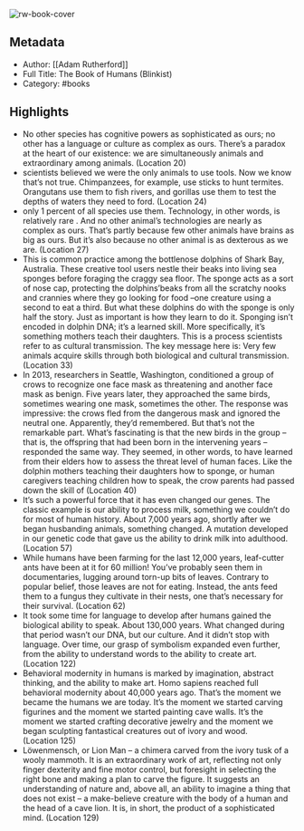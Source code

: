![rw-book-cover](https://readwise-assets.s3.amazonaws.com/static/images/default-book-icon-9.63dbe834380e.png)

## Metadata
- Author: [[Adam Rutherford]]
- Full Title: The Book of Humans (Blinkist)
- Category: #books

## Highlights
- No other species has cognitive powers as sophisticated as ours; no other has a language or culture as complex as ours. There’s a paradox at the heart of our existence: we are simultaneously animals and extraordinary among animals. (Location 20)
- scientists believed we were the only animals to use tools. Now we know that’s not true. Chimpanzees, for example, use sticks to hunt termites. Orangutans use them to fish rivers, and gorillas use them to test the depths of waters they need to ford. (Location 24)
- only 1 percent of all species use them. Technology, in other words, is relatively rare . And no other animal’s technologies are nearly as complex as ours. That’s partly because few other animals have brains as big as ours. But it’s also because no other animal is as dexterous as we are. (Location 27)
- This is common practice among the bottlenose dolphins of Shark Bay, Australia. These creative tool users nestle their beaks into living sea sponges before foraging the craggy sea floor. The sponge acts as a sort of nose cap, protecting the dolphins’beaks from all the scratchy nooks and crannies where they go looking for food –one creature using a second to eat a third. But what these dolphins do with the sponge is only half the story. Just as important is how they learn to do it. Sponging isn’t encoded in dolphin DNA; it’s a learned skill. More specifically, it’s something mothers teach their daughters. This is a process scientists refer to as cultural transmission. The key message here is: Very few animals acquire skills through both biological and cultural transmission. (Location 33)
- In 2013, researchers in Seattle, Washington, conditioned a group of crows to recognize one face mask as threatening and another face mask as benign. Five years later, they approached the same birds, sometimes wearing one mask, sometimes the other. The response was impressive: the crows fled from the dangerous mask and ignored the neutral one. Apparently, they’d remembered. But that’s not the remarkable part. What’s fascinating is that the new birds in the group –that is, the offspring that had been born in the intervening years –responded the same way. They seemed, in other words, to have learned from their elders how to assess the threat level of human faces. Like the dolphin mothers teaching their daughters how to sponge, or human caregivers teaching children how to speak, the crow parents had passed down the skill of (Location 40)
- It’s such a powerful force that it has even changed our genes. The classic example is our ability to process milk, something we couldn’t do for most of human history. About 7,000 years ago, shortly after we began husbanding animals, something changed. A mutation developed in our genetic code that gave us the ability to drink milk into adulthood. (Location 57)
- While humans have been farming for the last 12,000 years, leaf-cutter ants have been at it for 60 million! You’ve probably seen them in documentaries, lugging around torn-up bits of leaves. Contrary to popular belief, those leaves are not for eating. Instead, the ants feed them to a fungus they cultivate in their nests, one that’s necessary for their survival. (Location 62)
- It took some time for language to develop after humans gained the biological ability to speak. About 130,000 years. What changed during that period wasn’t our DNA, but our culture. And it didn’t stop with language. Over time, our grasp of symbolism expanded even further, from the ability to understand words to the ability to create art. (Location 122)
- Behavioral modernity in humans is marked by imagination, abstract thinking, and the ability to make art. Homo sapiens reached full behavioral modernity about 40,000 years ago. That’s the moment we became the humans we are today. It’s the moment we started carving figurines and the moment we started painting cave walls. It’s the moment we started crafting decorative jewelry and the moment we began sculpting fantastical creatures out of ivory and wood. (Location 125)
- Löwenmensch, or Lion Man – a chimera carved from the ivory tusk of a wooly mammoth. It is an extraordinary work of art, reflecting not only finger dexterity and fine motor control, but foresight in selecting the right bone and making a plan to carve the figure. It suggests an understanding of nature and, above all, an ability to imagine a thing that does not exist – a make-believe creature with the body of a human and the head of a cave lion. It is, in short, the product of a sophisticated mind. (Location 129)
